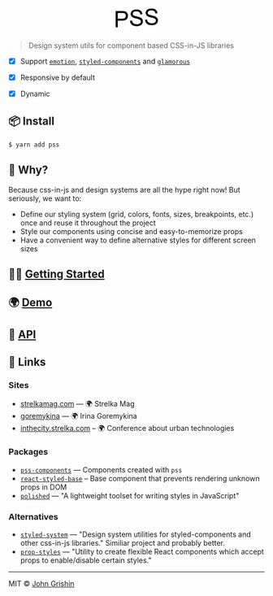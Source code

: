 <p align="center">
  <img src="./pss.gif" width="100" height="51" />
</p>

> Design system utils for component based CSS-in-JS libraries


- [x] Support [`emotion`](https://emotion.sh), [`styled-components`](https://www.styled-components.com) and [`glamorous`](https://glamorous.rocks)
- [x] Responsive by default
- [x] Dynamic


## 📦 Install

```sh
$ yarn add pss
```


## 🤔 Why?

Because css-in-js and design systems are all the hype right now! But seriously, we want to: 

- Define our styling system (grid, colors, fonts, sizes, breakpoints, etc.) once and reuse it throughout the project
- Style our components using concise and easy-to-memorize props
- Have a convenient way to define alternative styles for different screen sizes

## 🏃‍♂️ [Getting Started](./docs/getting-started.md)

## 🌍 [Demo](http://johngrish.in/components/#/box)

## 📖 [API](./docs/api.md)

## 🔗 Links

### Sites

- [strelkamag.com](http://strelkamag.com) — 🌍 Strelka Mag
- [goremykina](https://github.com/exah/goremykina) — 🌍 Irina Goremykina
- [inthecity.strelka.com](https://inthecity.strelka.com) – 🌍 Conference about urban technologies


### Packages

- [`pss-components`](https://github.com/exah/components) — Components created with `pss`
- [`react-styled-base`](https://github.com/exah/react-base-component) – Base component that prevents rendering unknown props in DOM
- [`polished`](https://github.com/styled-components/polished) — "A lightweight toolset for writing styles in JavaScript"


### Alternatives

- [`styled-system`](https://github.com/jxnblk/styled-system) — "Design system utilities for styled-components and other css-in-js libraries." Similiar project and probably better.
- [`prop-styles`](https://github.com/peterschussheim/prop-styles) — "Utility to create flexible React components which accept props to enable/disable certain styles."


---

MIT © [John Grishin](http://johngrish.in)
